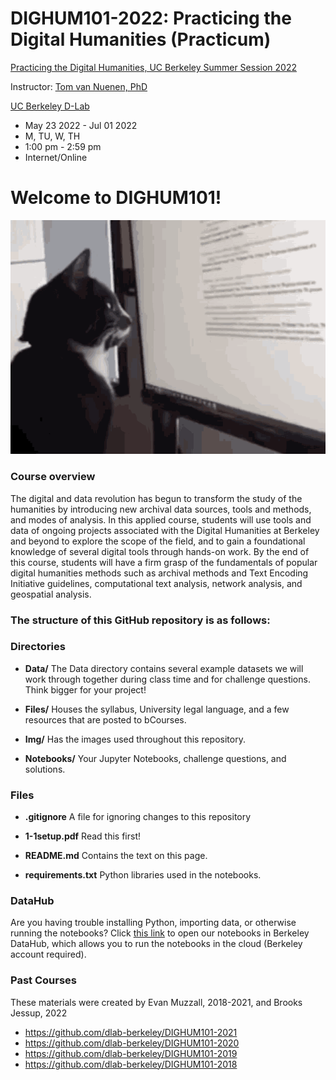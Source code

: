 
# DIGHUM101-2022: Practicing the Digital Humanities (Practicum)

[Practicing the Digital Humanities, UC Berkeley Summer Session 2022](https://classes.berkeley.edu/content/2022-summer-dighum-101-001-lec-001)

Instructor: [Tom van Nuenen, PhD](https://uk.linkedin.com/in/tomvannuenen)

[UC Berkeley D-Lab](https://dlab.berkeley.edu/)
- May 23 2022 - Jul 01 2022
- M, TU, W, TH
- 1:00 pm - 2:59 pm
- Internet/Online

# Welcome to DIGHUM101!

![catreading](Img/cat-reads-reading.gif)

### Course overview
The digital and data revolution has begun to transform the study of the humanities by introducing new archival data sources, tools and methods, and modes of analysis. In this applied course, students will use tools and data of ongoing projects associated with the Digital Humanities at Berkeley and beyond to explore the scope of the field, and to gain a foundational knowledge of several digital tools through hands-on work.  By the end of this course, students will have a firm grasp of the fundamentals of popular digital humanities methods such as archival methods and Text Encoding Initiative guidelines, computational text analysis, network analysis, and geospatial analysis.


### The structure of this GitHub repository is as follows:

### Directories
- **Data/**  The Data directory contains several example datasets we will work through together during class time and for challenge questions. Think bigger for your project! 

- **Files/**  Houses the syllabus, University legal language, and a few resources that are posted to bCourses.  

- **Img/**  Has the images used throughout this repository. 

- **Notebooks/**  Your Jupyter Notebooks, challenge questions, and solutions. 

### Files
- **.gitignore**  A file for ignoring changes to this repository

- **1-1setup.pdf**  Read this first! 

- **README.md**  Contains the text on this page. 

- **requirements.txt**  Python libraries used in the notebooks.

### DataHub

Are you having trouble installing Python, importing data, or otherwise running the notebooks? Click [this link](https://datahub.berkeley.edu/hub/user-redirect/git-pull?repo=https%3A%2F%2Fgithub.com%2Fdlab-berkeley%2FDIGHUM101-2022&urlpath=lab%2Ftree%2FDIGHUM101-2022%2F) to open our notebooks in Berkeley DataHub, which allows you to run the notebooks in the cloud (Berkeley account required).

### Past Courses
These materials were created by Evan Muzzall, 2018-2021, and Brooks Jessup, 2022

- https://github.com/dlab-berkeley/DIGHUM101-2021
- https://github.com/dlab-berkeley/DIGHUM101-2020
- https://github.com/dlab-berkeley/DIGHUM101-2019
- https://github.com/dlab-berkeley/DIGHUM101-2018
